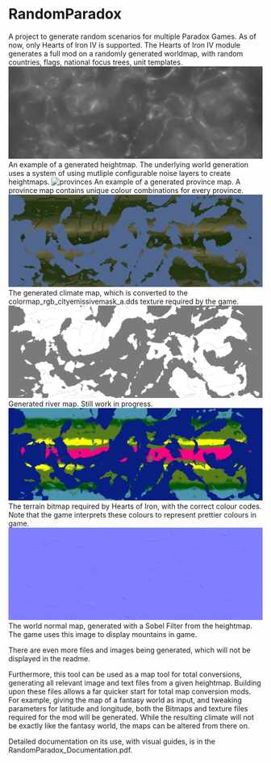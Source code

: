 # RandomParadox
A project to generate random scenarios for multiple Paradox Games.
As of now, only Hearts of Iron IV is supported.
The Hearts of Iron IV module generates a full mod on a randomly generated worldmap, with random countries, flags, national focus trees, unit templates.
![heightmap](https://github.com/panik4/RandomParadox/blob/main/images/heightmap.jpg?raw=true)
An example of a generated heightmap. The underlying world generation uses a system of using mutliple configurable noise layers to create heightmaps.
![provinces](https://github.com/panik4/RandomParadox/blob/main/images/provinces.jpg?raw=true)
An example of a generated province map. A province map contains unique colour combinations for every province.
![climate](https://github.com/panik4/RandomParadox/blob/main/images/climate.jpg?raw=true)
The generated climate map, which is converted to the colormap_rgb_cityemissivemask_a.dds texture required by the game.
![rivers](https://github.com/panik4/RandomParadox/blob/main/images/rivers.jpg?raw=true)
Generated river map. Still work in progress.
![terrain](https://github.com/panik4/RandomParadox/blob/main/images/terrain.jpg?raw=true)
The terrain bitmap required by Hearts of Iron, with the correct colour codes. Note that the game interprets these colours to represent prettier colours in game.
![world_normal](https://github.com/panik4/RandomParadox/blob/main/images/world_normal.jpg?raw=true)
The world normal map, generated with a Sobel Filter from the heightmap. The game uses this image to display mountains in game.

There are even more files and images being generated, which will not be displayed in the readme.

Furthermore, this tool can be used as a map tool for total conversions, generating all relevant image and text files from a given heightmap. Building upon these files allows a far quicker start for total map conversion mods.
For example, giving the map of a fantasy world as input, and tweaking parameters for latitude and longitude, both the Bitmaps and texture files required for the mod will be generated.
While the resulting climate will not be exactly like the fantasy world, the maps can be altered from there on.

Detailed documentation on its use, with visual guides, is in the RandomParadox_Documentation.pdf.
